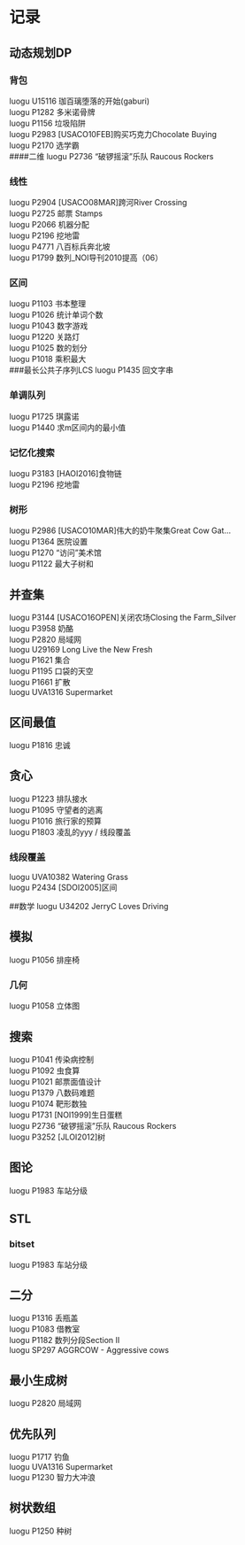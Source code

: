 ﻿# 记录

## 动态规划DP
### 背包
luogu U15116 珈百璃堕落的开始(gaburi)<br>
luogu P1282 多米诺骨牌<br>
luogu P1156 垃圾陷阱<br>
luogu P2983 [USACO10FEB]购买巧克力Chocolate Buying<br>
luogu P2170 选学霸 <br>
####二维
luogu P2736 “破锣摇滚”乐队 Raucous Rockers <br>
### 线性
luogu P2904 [USACO08MAR]跨河River Crossing<br>
luogu P2725 邮票 Stamps <br>
luogu P2066 机器分配<br>
luogu P2196 挖地雷<br>
luogu P4771 八百标兵奔北坡<br>
luogu P1799 数列_NOI导刊2010提高（06）<br>
### 区间
luogu P1103 书本整理 <br>
luogu P1026 统计单词个数<br>
luogu P1043 数字游戏<br>
luogu P1220 关路灯<br>
luogu P1025 数的划分 <br>
luogu P1018 乘积最大<br>
###最长公共子序列LCS
luogu P1435 回文字串 <br>
### 单调队列
luogu P1725 琪露诺<br>
luogu P1440 求m区间内的最小值<br>
### 记忆化搜索
luogu P3183 [HAOI2016]食物链<br>
luogu P2196 挖地雷<br>
### 树形
luogu P2986 [USACO10MAR]伟大的奶牛聚集Great Cow Gat...<br>
luogu P1364 医院设置<br>
luogu P1270 “访问”美术馆<br> 
luogu P1122 最大子树和 <br>

## 并查集
luogu P3144 [USACO16OPEN]关闭农场Closing the Farm_Silver<br>
luogu P3958 奶酪<br>
luogu P2820 局域网 <br>
luogu U29169 Long Live the New Fresh<br>
luogu P1621 集合<br>
luogu P1195 口袋的天空 <br>
luogu P1661 扩散<br>
luogu UVA1316 Supermarket<br>

## 区间最值
luogu P1816 忠诚<br>

## 贪心
luogu P1223 排队接水<br> 
luogu P1095 守望者的逃离<br>
luogu P1016 旅行家的预算 <br>
luogu P1803 凌乱的yyy / 线段覆盖<br> 
### 线段覆盖
luogu UVA10382 Watering Grass<br>
luogu P2434 [SDOI2005]区间<br>

##数学
luogu U34202 JerryC Loves Driving<br>

## 模拟
luogu P1056 排座椅 <br>
### 几何
luogu P1058 立体图<br>

## 搜索
luogu P1041 传染病控制<br>
luogu P1092 虫食算<br>
luogu P1021 邮票面值设计<br> 
luogu P1379 八数码难题 <br>
luogu P1074 靶形数独 <br>
luogu P1731 [NOI1999]生日蛋糕 <br>
luogu P2736 “破锣摇滚”乐队 Raucous Rockers <br>
luogu P3252 [JLOI2012]树<br>

## 图论
luogu P1983 车站分级 <br>

## STL
### bitset
luogu P1983 车站分级 <br>

## 二分
luogu P1316 丢瓶盖<br>
luogu P1083 借教室 <br>
luogu P1182 数列分段Section II<br>
luogu SP297 AGGRCOW - Aggressive cows<br>

## 最小生成树
luogu P2820 局域网 <br>

## 优先队列
luogu P1717 钓鱼<br>
luogu UVA1316 Supermarket<br>
luogu P1230 智力大冲浪 <br>

## 树状数组
luogu P1250 种树<br>
